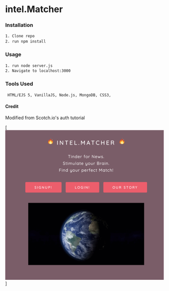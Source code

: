 # intel.Matcher

### Installation
```sh
1. Clone repo
2. run npm install
```

### Usage
```sh
1. run node server.js
2. Navigate to localhost:3000
```
### Tools Used
```sh
 HTML/EJS 5, VanillaJS, Node.js, MongoDB, CSS3,
```
#### Credit
Modified from Scotch.io's auth tutorial

[![HomePage](public/img/index.png)]
